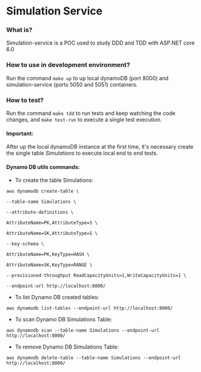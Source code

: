 # Simulation Service

### What is?
Simulation-service is a POC used to study DDD and TDD with ASP.NET core 6.0

### How to use in development environment?
Run the command `make up` to up local dynamoDB (port 8000) and simulation-service (ports 5050 and 5051) containers.

### How to test?
Run the command `make tdd` to run tests and keep watching the code changes, and `make test-run` to execute a single test execution.

#### Important: 
After up the local dynamoDB instance at the first time, it's necessary create the single table *Simulations* to execute local end to end tests.

#### Dynamo DB utils commands:
- To create the table Simulations:
```
aws dynamodb create-table \

--table-name Simulations \

--attribute-definitions \

AttributeName=PK,AttributeType=S \

AttributeName=SK,AttributeType=S \

--key-schema \

AttributeName=PK,KeyType=HASH \

AttributeName=SK,KeyType=RANGE \

--provisioned-throughput ReadCapacityUnits=1,WriteCapacityUnits=1 \

--endpoint-url http://localhost:8000/
```
- To list Dynamo DB created tables:
```
aws dynamodb list-tables --endpoint-url http://localhost:8000/
```
- To scan Dynamo DB Simulations Table:
```
aws dynamodb scan --table-name Simulations --endpoint-url http://localhost:8000/
```
- To remove Dynamo DB Simulations Table:
```
aws dynamodb delete-table --table-name Simulations --endpoint-url http://localhost:8000/
```

